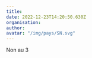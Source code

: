 ```yaml
---
title: 
date: 2022-12-23T14:20:50.630Z
organisation: 
author: 
avatar: "/img/pays/SN.svg"
---
```


Non au 3